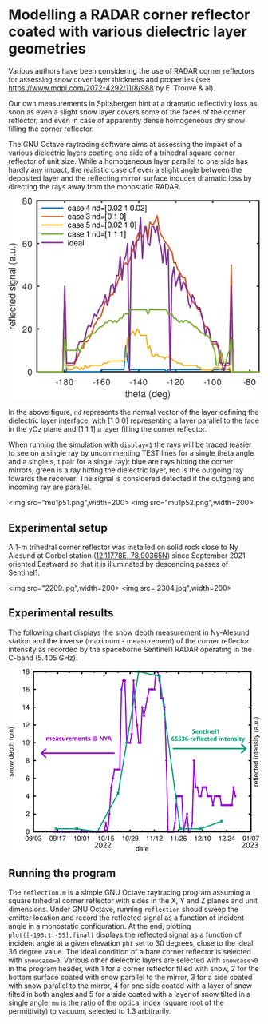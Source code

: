 # Modelling a RADAR corner reflector coated with various dielectric layer geometries

Various authors have been considering the use of RADAR corner reflectors for assessing
snow cover layer thickness and properties (see https://www.mdpi.com/2072-4292/11/8/988 
by E. Trouve & al). 

Our own measurements in Spitsbergen hint at a dramatic reflectivity loss as soon as even
a slight snow layer covers some of the faces of the corner reflector, and even in case
of apparently dense homogeneous dry snow filling the corner reflector.

The GNU Octave raytracing software aims at assessing the impact of a various dielectric
layers coating one side of a trihedral square corner reflector of unit size. While a 
homogeneous layer parallel to one side has hardly any impact, the realistic case of even
a slight angle between the deposited layer and the reflecting mirror surface induces
dramatic loss by directing the rays away from the monostatic RADAR.

<img src="reflection.png">

In the above figure, ``nd`` represents the normal vector of the layer defining the dielectric
layer interface, with [1 0 0] representing a layer parallel to the face in the yOz plane
and [1 1 1] a layer filling the corner reflector.

When running the simulation with ``display=1`` the rays will be traced (easier to see on a single
ray by uncommenting TEST lines for a single theta angle and a single s, t pair for a single ray): blue
are rays hitting the corner mirrors, green is a ray hitting the dielectric layer, red is the outgoing
ray towards the receiver. The signal is considered detected if the outgoing and incoming ray are
parallel.

<img src="mu1p51.png",width=200>
<img src="mu1p52.png",width=200>

## Experimental setup

A 1-m trihedral corner reflector was installed on solid rock close to Ny Alesund at Corbel
station ([12.11778E, 78.90365N](https://goo.gl/maps/qpgrMF41vFTqENkcA)) since September
2021 oriented Eastward so that it is illuminated by descending passes of Sentinel1.

<img src="2209.jpg",width=200>
<img src= 2304.jpg",width=200>

## Experimental results

The following chart displays the snow depth measurement in Ny-Alesund station and
the inverse (maximum - measurement) of the corner reflector intensity as recorded
by the spaceborne Sentinel1 RADAR operating in the C-band (5.405 GHz).

<img src="measurements.png">

## Running the program

The ``reflection.m`` is a simple GNU Octave raytracing program assuming a square trihedral corner
reflector with sides in the X, Y and Z planes and unit dimensions. Under GNU Octave, running ``reflection``
shoud sweep the emitter location and record the reflected signal as a function of incident angle in a monostatic
configuration. At the end, plotting ``plot([-195:1:-55],final)`` displays the reflected signal as a 
function of incident angle at a given elevation ``phi`` set to 30 degrees, close to the ideal 36 degree value.
The ideal condition of a bare corner reflector is selected with ``snowcase=0``. Various other dielectric
layers are selected with ``snowcase>0`` in the program header, with 1 for a corner reflector filled with snow,
2 for the bottom surface coated with snow parallel to the mirror, 3 for a side coated with snow parallel to the mirror,
4 for one side coated with a layer of snow tilted in both angles and 5 for a side coated with a layer of
snow tilted in a single angle. ``mu`` is the ratio of the optical index (square root of the permittivity) to
vacuum, selected to 1.3 arbitrarily.

